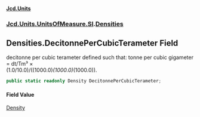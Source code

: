 #### [Jcd.Units](index.md 'index')
### [Jcd.Units.UnitsOfMeasure.SI](Jcd.Units.UnitsOfMeasure.SI.md 'Jcd.Units.UnitsOfMeasure.SI').[Densities](Densities.md 'Jcd.Units.UnitsOfMeasure.SI.Densities')

## Densities.DecitonnePerCubicTerameter Field

decitonne per cubic terameter defined such that: tonne per cubic gigameter = dt/Tm³ ×  
(1.0/10.0)/((1000.0)*(1000.0)*(1000.0)).

```csharp
public static readonly Density DecitonnePerCubicTerameter;
```

#### Field Value
[Density](Density.md 'Jcd.Units.UnitTypes.Density')